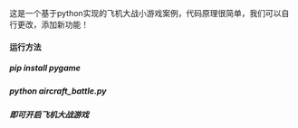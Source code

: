 这是一个基于python实现的飞机大战小游戏案例，代码原理很简单，我们可以自行更改，添加新功能！
#### 运行方法
##### pip install pygame
##### python aircraft_battle.py
##### 即可开启飞机大战游戏
